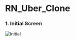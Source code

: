# RN_Uber_Clone

### 1. Initial Screen
![initial](https://user-images.githubusercontent.com/93919347/148740941-77184701-e610-4d46-a94e-516519c44e51.jpg)
